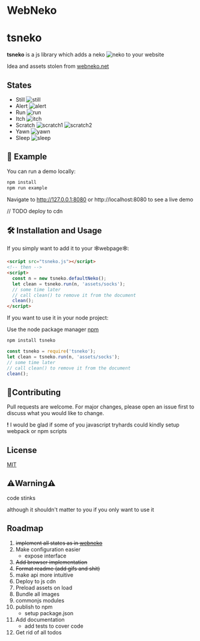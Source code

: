 # WebNeko

# tsneko

**tsneko** is a js library which adds a neko ![neko](https://i.imgur.com/2Q9Nhj0.gif) to your website

Idea and assets stolen from [webneko.net](https://webneko.net/)

## States

- Still ![still](https://i.imgur.com/ixYXHSM.gif)
- Alert ![alert](https://i.imgur.com/2Q9Nhj0.gif)
- Run ![run](https://i.imgur.com/qRQA28H.gif)
- Itch ![itch](https://i.imgur.com/oWLmyXq.gif)
- Scratch ![scratch1](https://i.imgur.com/OsKf8R3.gif) ![scratch2](https://i.imgur.com/1afy1GF.gif)
- Yawn ![yawn](https://i.imgur.com/HStNSdN.gif)
- Sleep ![sleep](https://i.imgur.com/oFRAKC4.gif)

## 🚀 Example

You can run a demo locally:

```bash
npm install
npm run example
```

Navigate to http://127.0.0.1:8080 or http://localhost:8080 to see a live demo

// TODO deploy to cdn

## 🛠️ Installation and Usage

If you simply want to add it to your 🕸️webpage🕸️:

```html
<script src="tsneko.js"></script>
<!-- then -->
<script>
  const n = new tsneko.defaultNeko();
  let clean = tsneko.run(n, 'assets/socks');
  // some time later
  // call clean() to remove it from the document
  clean();
</script>
```

If you want to use it in your node project:

Use the node package manager [npm](https://www.npmjs.com/)

```bash
npm install tsneko
```

```javascript
const tsneko = require('tsneko');
let clean = tsneko.run(n, 'assets/socks');
// some time later
// call clean() to remove it from the document
clean();
```

## 🎉Contributing

Pull requests are welcome. For major changes, please open an issue first to discuss what you would like to change.

**!** I would be glad if some of you javascript tryhards could kindly setup webpack or npm scripts

## License

[MIT](https://choosealicense.com/licenses/mit/)

## ⚠️Warning⚠️

code stinks

although it shouldn't matter to you if you only want to use it

## Roadmap

1. <del>implement all states as in [webneko](https://webneko.net/)</del>
2. Make configuration easier
   - expose interface
3. <del>Add browser implementation</del>
4. <del>Format readme (add gifs and shit)</del>
5. make api more intuitive
6. Deploy to js cdn
7. Preload assets on load
8. Bundle all images
9. commonjs modules
10. publish to npm
    - setup package.json
11. Add documentation
    - add tests to cover code
12. Get rid of all todos
